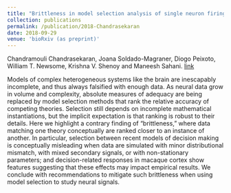 ```yaml
---
title: "Brittleness in model selection analysis of single neuron firing rates"
collection: publications
permalink: /publication/2018-Chandrasekaran
date: 2018-09-29
venue: 'bioRxiv (as preprint)'
---
```


Chandramouli Chandrasekaran, Joana Soldado-Magraner, Diogo Peixoto, William T. Newsome, Krishna V. Shenoy and Maneesh Sahani.
[link](https://www.biorxiv.org/content/10.1101/430710v1.abstract)

Models of complex heterogeneous systems like the brain are inescapably incomplete, and thus always falsified with enough data. As neural data grow in volume and complexity, absolute measures of adequacy are being replaced by model selection methods that rank the relative accuracy of competing theories. Selection still depends on incomplete mathematical instantiations, but the implicit expectation is that ranking is robust to their details. Here we highlight a contrary finding of “brittleness,” where data matching one theory conceptually are ranked closer to an instance of another. In particular, selection between recent models of decision making is conceptually misleading when data are simulated with minor distributional mismatch, with mixed secondary signals, or with non-stationary parameters; and decision-related responses in macaque cortex show features suggesting that these effects may impact empirical results. We conclude with recommendations to mitigate such brittleness when using model selection to study neural signals.

